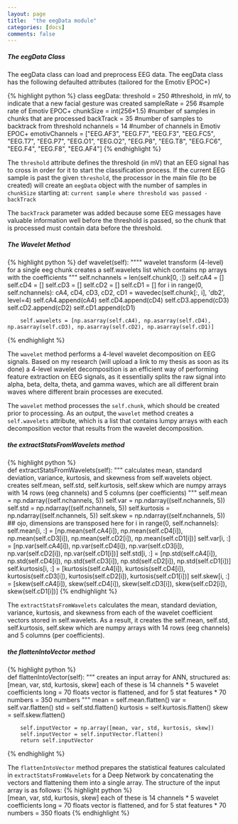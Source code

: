 ```yaml
---
layout: page
title:  "the eegData module"
categories: [docs]
comments: false
---
```

##### The eegData Class

The eegData class can load and preprocess EEG data. The eegData class has the following defaulted attributes (tailored for the Emotiv EPOC+)

{% highlight python %}
class eegData:
    threshold = 250 #threshold, in mV, to indicate that a new facial gesture was created
    sampleRate = 256 #sample rate of Emotiv EPOC+
    chunkSize = int(256*1.5) #number of samples in chunks that are processed
    backTrack = 35 #number of samples to backtrack from threshold
    nchannels = 14 #number of channels in Emotiv EPOC+
    emotivChannels = ["EEG.AF3", "EEG.F7", "EEG.F3", "EEG.FC5", "EEG.T7", "EEG.P7", "EEG.O1",
                           "EEG.O2", "EEG.P8", "EEG.T8", "EEG.FC6", "EEG.F4", "EEG.F8", "EEG.AF4"]
{% endhighlight  %}

The `threshold` attribute defines the threshold (in mV) that an EEG signal has to cross in order for it to start the classification process. If the current EEG sample is past the given `threshold`, the processor in the main file (to be created) will create an `eegData` object with the number of samples in `chunkSize` starting at:
     `current sample where threshold was passed - backTrack`

The `backTrack` parameter was added because some EEG messages have valuable information well before the threshold is passed, so the chunk that is processed must contain data before the threshold.

##### The Wavelet Method
{% highlight python %}
    def wavelet(self):
        """"
        wavelet transform (4-level) for a single eeg chunk
        creates a self.wavelets list which contains np arrays with the coefficients
        """
        self.nchannels = len(self.chunk[0, :])
        self.cA4 = []
        self.cD4 = []
        self.cD3 = []
        self.cD2 = []
        self.cD1 = []
        for i in range(0, self.nchannels):
            cA4, cD4, cD3, cD2, cD1 = wavedec(self.chunk[:, i], 'db2', level=4)
            self.cA4.append(cA4)
            self.cD4.append(cD4)
            self.cD3.append(cD3)
            self.cD2.append(cD2)
            self.cD1.append(cD1)

        self.wavelets = [np.asarray(self.cA4), np.asarray(self.cD4), np.asarray(self.cD3), np.asarray(self.cD2), np.asarray(self.cD1)]
{% endhighlight  %}

The `wavelet` method performs a 4-level wavelet decomposition on EEG signals. Based on my research (will upload a link to my thesis as soon as its done) a 4-level wavelet decomposition is an efficient way of performing feature extraction on EEG signals, as it essentially splits the raw signal into alpha, beta, delta, theta, and gamma waves, which are all different brain waves where different brain processes are executed.

The `wavelet` method processes the `self.chunk`, which should be created prior to processing.
As an output, the `wavelet` method creates a `self.wavelets` attribute, which is a list that contains lumpy arrays with each decomposition vector that results from the wavelet decomposition.

##### the extractStatsFromWavelets method

{% highlight python %}   
def extractStatsFromWavelets(self):
        """
        calculates mean, standard deviation, variance, kurtosis, and skewness from self.wavelets object.
        creates self.mean, self.std, self.kurtosis, self.skew which are numpy arrays with 14 rows (eeg channels)
        and 5 columns (per coefficients)
        """
        self.mean = np.ndarray((self.nchannels, 5))
        self.var = np.ndarray((self.nchannels, 5))
        self.std = np.ndarray((self.nchannels, 5))
        self.kurtosis = np.ndarray((self.nchannels, 5))
        self.skew = np.ndarray((self.nchannels, 5))
        ## ojo, dimensions are transposed here
        for i in range(0, self.nchannels):
            self.mean[i, :] = [np.mean(self.cA4[i]), np.mean(self.cD4[i]), np.mean(self.cD3[i]), np.mean(self.cD2[i]), np.mean(self.cD1[i])]
            self.var[i, :] = [np.var(self.cA4[i]), np.var(self.cD4[i]), np.var(self.cD3[i]), np.var(self.cD2[i]), np.var(self.cD1[i])]
            self.std[i, :] = [np.std(self.cA4[i]), np.std(self.cD4[i]), np.std(self.cD3[i]), np.std(self.cD2[i]), np.std(self.cD1[i])]
            self.kurtosis[i, :] = [kurtosis(self.cA4[i]), kurtosis(self.cD4[i]), kurtosis(self.cD3[i]), kurtosis(self.cD2[i]), kurtosis(self.cD1[i])]
            self.skew[i, :] = [skew(self.cA4[i]), skew(self.cD4[i]), skew(self.cD3[i]), skew(self.cD2[i]), skew(self.cD1[i])]
{% endhighlight  %}

The `extractStatsFromWavelets` calculates the mean, standard deviation, variance, kurtosis, and skewness from each of the wavelet coefficient vectors stored in self.wavelets. As a result, it creates the self.mean, self.std, self.kurtosis, self.skew which are numpy arrays with 14 rows (eeg channels) and 5 columns (per coefficients).

##### the flattenIntoVector method
{% highlight python %}   
    def flattenIntoVector(self):
        """
        creates an input array for ANN, structured as:
            [mean, var, std, kurtosis, skew]
            each of these is 14 channels * 5 wavelet coefficients long = 70 floats
            vector is flattened, and for 5 stat features * 70 numbers = 350 numbers
        """
        mean = self.mean.flatten()
        var = self.var.flatten()
        std = self.std.flatten()
        kurtosis = self.kurtosis.flatten()
        skew = self.skew.flatten()

        self.inputVector = np.array([mean, var, std, kurtosis, skew])
        self.inputVector = self.inputVector.flatten()
        return self.inputVector
{% endhighlight  %}

The `flattenIntoVector` method prepares the statistical features calculated in `extractStatsFromWavelets` for a Deep Network by concatenating the vectors and flattening them into a single array. The structure of the input array is as follows:
{% highlight python %}   
            [mean, var, std, kurtosis, skew]
            each of these is 14 channels * 5 wavelet coefficients long = 70 floats
            vector is flattened, and for 5 stat features * 70 numbers = 350 floats
{% endhighlight  %}
